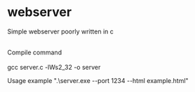 # webserver
Simple webserver poorly written in c

<br>
Compile command</br>
<br>
gcc server.c -lWs2_32  -o server
</br>

Usage example ".\server.exe --port 1234 --html example.html"
